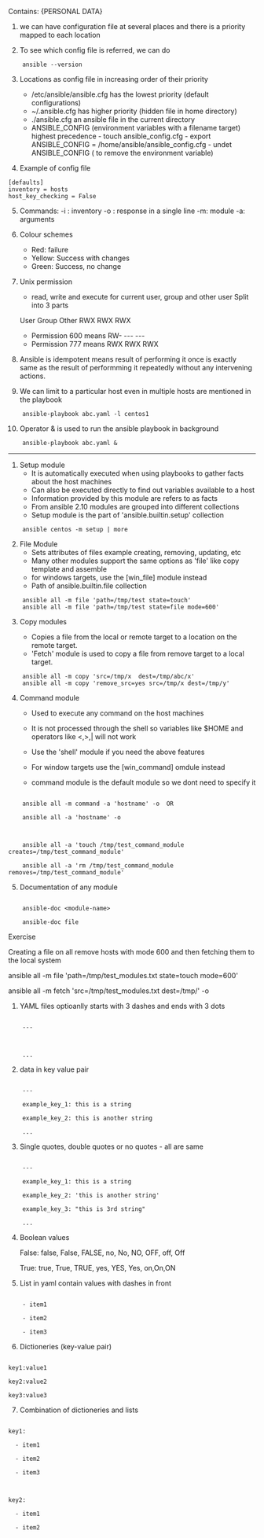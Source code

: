 Contains: {PERSONAL DATA}

1. we can have configuration file at several places and there is a priority mapped to each location

2. To see which config file is referred, we can do

```
    ansible --version
```

3.  Locations as config file in increasing order of their priority
    - /etc/ansible/ansible.cfg has the lowest priority (default configurations)
    - ~/.ansible.cfg has higher priority (hidden file in home directory)
    - ./ansible.cfg an ansible file in the current directory
    - ANSIBLE_CONFIG (environment variables with a filename target) highest precedence
            - touch ansible_config.cfg
            - export ANSIBLE_CONFIG = /home/ansible/ansible_config.cfg
            - undet ANSIBLE_CONFIG ( to remove the environment variable)

4.  Example of config file

```
[defaults]
inventory = hosts
host_key_checking = False
```

5. Commands:
-i : inventory
-o : response in a single line
-m: module
-a: arguments

6. Colour schemes
   - Red: failure
   - Yellow: Success with changes
   - Green: Success, no change

7. Unix permission
   - read, write and execute for current user, group and other user
   Split into 3 parts

   User Group Other
   RWX RWX RWX
   - Permission 600 means
   RW- --- ---
   - Permission 777 means
   RWX RWX RWX

8. Ansible is idempotent means result of performing it once is exactly same as the result of performming it repeatedly without any intervening actions.

9. We can limit to a particular host even in multiple hosts are mentioned in the playbook

```
    ansible-playbook abc.yaml -l centos1
```

10. Operator & is used to run the ansible playbook in background

```
    ansible-playbook abc.yaml &
```




---------------------------


1. Setup module
   - It is automatically executed when using playbooks to gather facts about the host machines
   - Can also be executed directly to find out variables available to a host
   - Information provided by this module are refers to as facts
   - From ansible 2.10 modules are grouped into different collections
   - Setup module is the part of 'ansible.builtin.setup' collection
```
    ansible centos -m setup | more
```

2. File Module
   - Sets attributes of files example creating, removing, updating, etc
   - Many other modules support the same options as 'file' like copy template and assemble
   - for windows targets, use the [win_file] module instead
   - Path of ansible.builtin.file collection
```
    ansible all -m file 'path=/tmp/test state=touch'
    ansible all -m file 'path=/tmp/test state=file mode=600'
```

3. Copy modules

   - Copies a file from the local or remote target to a location on the remote target.
   - 'Fetch' module is used to copy a file from remove target to a local target.

```
    ansible all -m copy 'src=/tmp/x  dest=/tmp/abc/x'
    ansible all -m copy 'remove_src=yes src=/tmp/x dest=/tmp/y'
```

4. Command module

   - Used to execute any command on the host machines

   - It is not processed through the shell so variables like $HOME and operators like <,>,| will not work

   - Use the 'shell' module if you need the above features

   - For window targets use the [win_command] omdule instead

   - command module is the default module so we dont need to specify it

```

    ansible all -m command -a 'hostname' -o  OR

    ansible all -a 'hostname' -o



    ansible all -a 'touch /tmp/test_command_module  creates=/tmp/test_command_module'

    ansible all -a 'rm /tmp/test_command_module removes=/tmp/test_command_module'

```

5. Documentation of any module

```

    ansible-doc <module-name>

    ansible-doc file

```

Exercise

Creating a file on all remove hosts with mode 600 and then fetching them to the local system

ansible all -m file 'path=/tmp/test_modules.txt state=touch mode=600'

ansible all -m fetch 'src=/tmp/test_modules.txt dest=/tmp/' -o

1. YAML files optioanlly starts with 3 dashes and ends with 3 dots

```

    ---



    ...

```

2. data in key value pair

```

    ---

    example_key_1: this is a string

    example_key_2: this is another string

    ...

```

3. Single quotes, double quotes or no quotes - all are same

```

    ---

    example_key_1: this is a string

    example_key_2: 'this is another string'

    example_key_3: "this is 3rd string"

    ...

```

4. Boolean values

   False: false, False, FALSE, no, No, NO, OFF, off, Off

   True: true, True, TRUE, yes, YES, Yes, on,On,ON

5. List in yaml contain values with dashes in front

```

    - item1

    - item2

    - item3

```

6. Dictioneries (key-value pair)

```

key1:value1

key2:value2

key3:value3

```

7. Combination of dictioneries and lists

```

key1:

  - item1

  - item2

  - item3



key2:

  - item1

  - item2

```
